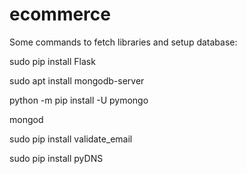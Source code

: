 # ecommerce

Some commands to fetch libraries and setup database:

sudo pip install Flask

sudo apt install mongodb-server

python -m pip install -U pymongo

mongod

sudo pip install validate_email

sudo pip install pyDNS
